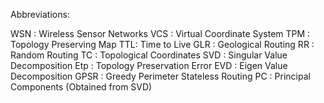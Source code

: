 Abbreviations:

WSN : Wireless Sensor Networks
VCS : Virtual Coordinate System
TPM : Topology Preserving Map
TTL: Time to Live
GLR : Geological Routing
RR : Random Routing
TC : Topological Coordinates
SVD : Singular Value Decomposition
Etp : Topology Preservation Error
EVD : Eigen Value Decomposition
GPSR : Greedy Perimeter Stateless Routing
PC : Principal Components (Obtained from SVD)

